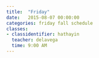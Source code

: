 ```yaml
---
title:  "Friday"
date:   2015-08-07 00:00:00
categories: friday fall schedule
classes:
- classidentifier: hathayin
  teacher: delavega
  time: 9:00 AM
---
```

